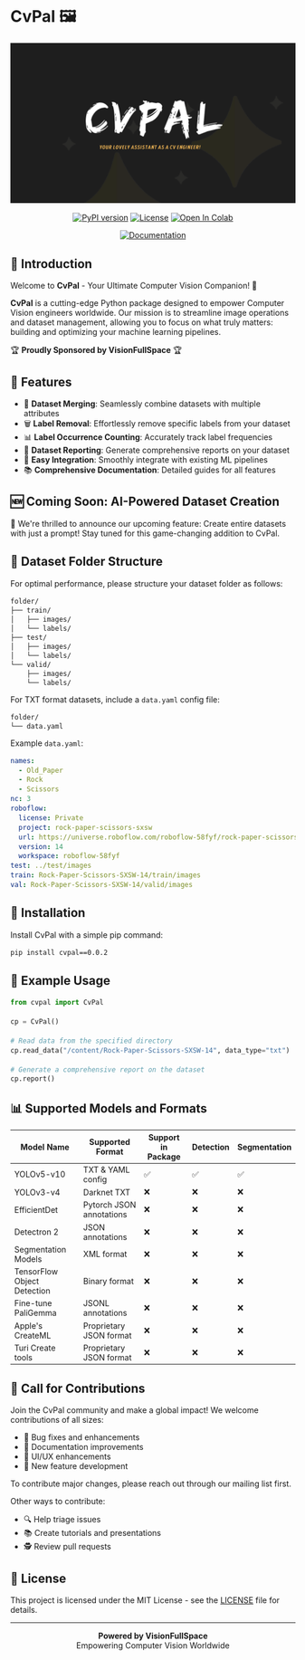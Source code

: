 # CvPal 🖼️

<div align="center">

![CvPal Logo](assets/cvpal.png)

[![PyPI version](https://badge.fury.io/py/cvpal.svg)](https://badge.fury.io/py/cvpal)
[![License](https://img.shields.io/badge/License-MIT-blue.svg)](https://opensource.org/licenses/MIT)
[![Open In Colab](https://colab.research.google.com/assets/colab-badge.svg)](https://colab.research.google.com/drive/1Q_gYCQv85ImulAPXgQ1qOa_HGA7aytec?usp=sharing)

[![Documentation](https://img.shields.io/badge/Documentation-📚-blue)](https://github.com/Muhamed555/CvPal/tree/main/documentation)

</div>

## 🌟 Introduction

Welcome to **CvPal** - Your Ultimate Computer Vision Companion! 🚀

**CvPal** is a cutting-edge Python package designed to empower Computer Vision engineers worldwide. Our mission is to streamline image operations and dataset management, allowing you to focus on what truly matters: building and optimizing your machine learning pipelines.

🏆 **Proudly Sponsored by VisionFullSpace** 🏆

## 🎯 Features

- 🔄 **Dataset Merging**: Seamlessly combine datasets with multiple attributes
- 🗑️ **Label Removal**: Effortlessly remove specific labels from your dataset
- 📊 **Label Occurrence Counting**: Accurately track label frequencies
- 📝 **Dataset Reporting**: Generate comprehensive reports on your dataset
- 🔌 **Easy Integration**: Smoothly integrate with existing ML pipelines
- 📚 **Comprehensive Documentation**: Detailed guides for all features

## 🆕 Coming Soon: AI-Powered Dataset Creation

🎉 We're thrilled to announce our upcoming feature: Create entire datasets with just a prompt! Stay tuned for this game-changing addition to CvPal.

## 📁 Dataset Folder Structure

For optimal performance, please structure your dataset folder as follows:

```
folder/
├── train/
│   ├── images/
│   └── labels/
├── test/
│   ├── images/
│   └── labels/
└── valid/
    ├── images/
    └── labels/
```

For TXT format datasets, include a `data.yaml` config file:

```
folder/
└── data.yaml
```

Example `data.yaml`:

```yaml
names:
  - Old_Paper
  - Rock
  - Scissors
nc: 3
roboflow:
  license: Private
  project: rock-paper-scissors-sxsw
  url: https://universe.roboflow.com/roboflow-58fyf/rock-paper-scissors-sxsw/dataset/14
  version: 14
  workspace: roboflow-58fyf
test: ../test/images
train: Rock-Paper-Scissors-SXSW-14/train/images
val: Rock-Paper-Scissors-SXSW-14/valid/images
```

## 🚀 Installation

Install CvPal with a simple pip command:

```bash
pip install cvpal==0.0.2
```

## 🔧 Example Usage

```python
from cvpal import CvPal

cp = CvPal()

# Read data from the specified directory
cp.read_data("/content/Rock-Paper-Scissors-SXSW-14", data_type="txt")

# Generate a comprehensive report on the dataset
cp.report()
```

## 📊 Supported Models and Formats

| Model Name | Supported Format | Support in Package | Detection | Segmentation |
|------------|------------------|---------------------|-----------|--------------|
| YOLOv5-v10 | TXT & YAML config | ✅ | ✅ | ✅ |
| YOLOv3-v4 | Darknet TXT | ❌ | ❌ | ❌ |
| EfficientDet | Pytorch JSON annotations | ❌ | ❌ | ❌ |
| Detectron 2 | JSON annotations | ❌ | ❌ | ❌ |
| Segmentation Models | XML format | ❌ | ❌ | ❌ |
| TensorFlow Object Detection | Binary format | ❌ | ❌ | ❌ |
| Fine-tune PaliGemma | JSONL annotations | ❌ | ❌ | ❌ |
| Apple's CreateML | Proprietary JSON format | ❌ | ❌ | ❌ |
| Turi Create tools | Proprietary JSON format | ❌ | ❌ | ❌ |

## 🤝 Call for Contributions

Join the CvPal community and make a global impact! We welcome contributions of all sizes:

- 🐛 Bug fixes and enhancements
- 📝 Documentation improvements
- 🎨 UI/UX enhancements
- 🧪 New feature development

To contribute major changes, please reach out through our mailing list first.

Other ways to contribute:
- 🔍 Help triage issues
- 📚 Create tutorials and presentations
- 🕵️ Review pull requests

## 📄 License

This project is licensed under the MIT License - see the [LICENSE](LICENSE.txt) file for details.

---

<div align="center">
  <strong>Powered by VisionFullSpace</strong><br>
  Empowering Computer Vision Worldwide
</div>
